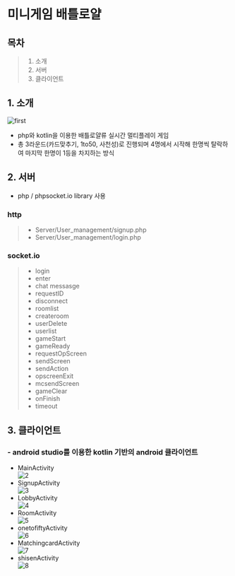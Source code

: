 # 미니게임 배틀로얄

## 목차
>1. 소개
>2. 서버
>3. 클라이언트

## 1. 소개
![first](https://user-images.githubusercontent.com/79510083/121180078-667ebc80-c89b-11eb-8bf7-73d68c18436b.png)
- php와 kotlin을 이용한 배틀로얄류 실시간 멀티플레이 게임
- 총 3라운드(카드맞추기, 1to50, 사천성)로 진행되며 4명에서 시작해 한명씩 탈락하여 마지막 한명이 1등을 차지하는 방식
## 2. 서버
- php / phpsocket.io library 사용
### http
>* Server/User_management/signup.php
>* Server/User_management/login.php
### socket.io
>* login
>* enter
>* chat messasge
>* requestID
>* disconnect
>* roomlist
>* createroom
>* userDelete
>* userlist
>* gameStart
>* gameReady
>* requestOpScreen
>* sendScreen
>* sendAction
>* opscreenExit
>* mcsendScreen
>* gameClear
>* onFinish
>* timeout
## 3. 클라이언트
### - android studio를 이용한 kotlin 기반의 android 클라이언트
* MainActivity<br>
![2](https://user-images.githubusercontent.com/79510083/121180474-ddb45080-c89b-11eb-9d8c-9214f518ec9b.png)
* SignupActivity<br>
![3](https://user-images.githubusercontent.com/79510083/121180496-e3aa3180-c89b-11eb-80b8-d2c703d03855.png)
* LobbyActivity<br>
![4](https://user-images.githubusercontent.com/79510083/121180520-e9077c00-c89b-11eb-9b2f-53f3bf632d43.png)
* RoomActivity<br>
![5](https://user-images.githubusercontent.com/79510083/121180550-f15fb700-c89b-11eb-9453-6fcee26687f1.png)
* onetofiftyActivity<br>
![6](https://user-images.githubusercontent.com/79510083/121180563-f6246b00-c89b-11eb-831f-ecb309dd9c8d.png)
* MatchingcardActivity<br>
![7](https://user-images.githubusercontent.com/79510083/121180592-fb81b580-c89b-11eb-97c7-33d40c7302a8.png)
* shisenActivity<br>
![8](https://user-images.githubusercontent.com/79510083/121180624-00df0000-c89c-11eb-9e6d-3dc8c7718e17.png)
